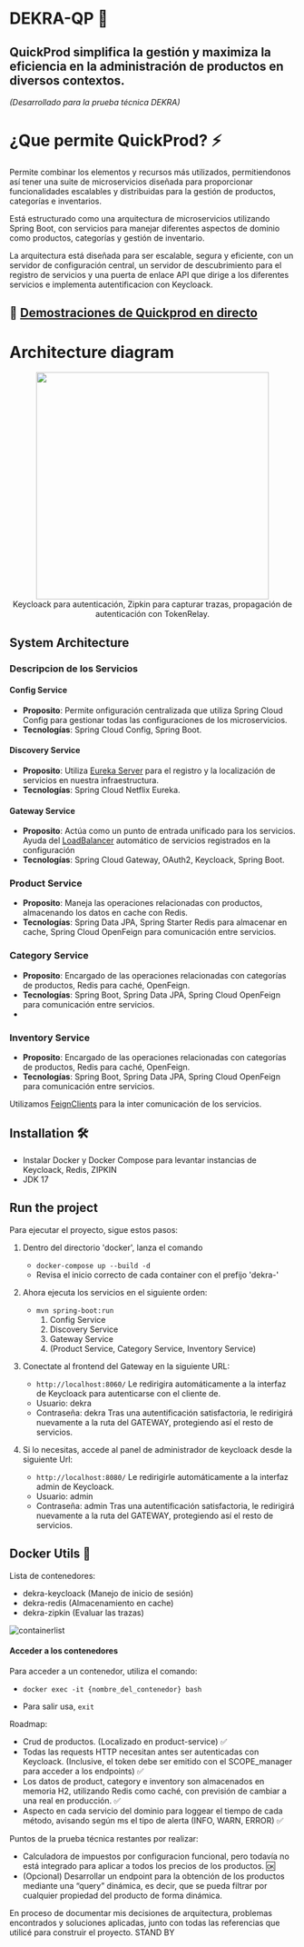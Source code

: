 # DEKRA-QP 🚀
## QuickProd simplifica la gestión y maximiza la eficiencia en la administración de productos en diversos contextos.
*(Desarrollado para la prueba técnica DEKRA)*

# ¿Que permite QuickProd? ⚡
Permite combinar los elementos y recursos más utilizados, permitiendonos así tener una suite de microservicios diseñada para proporcionar funcionalidades escalables y distribuidas para la gestión de productos, categorías e inventarios.

Está estructurado como una arquitectura de microservicios utilizando Spring Boot, con servicios para manejar diferentes aspectos de dominio como productos, categorías y gestión de inventario.

La arquitectura está diseñada para ser escalable, segura y eficiente, con un servidor de configuración central, un servidor de descubrimiento para el registro de servicios y una puerta de enlace API que dirige a los diferentes servicios e implementa autentificacion con Keycloack.

## 🎥 [Demostraciones de Quickprod en directo](https://github.com/AdrianAlonsoDev/dekra-qp/wiki/Inicio#demostraciones)

# Architecture diagram
<p align="center">
  <img width="410" height="400" src="https://github.com/AdrianAlonsoDev/dekra-qp/assets/6146371/2b14cd2c-b7b5-45c1-97c9-14358c4c816f">
  </br>
  Keycloack para autenticación, Zipkin para capturar trazas, propagación de autenticación con TokenRelay.
</br>
</p>

## System Architecture

### Descripcion de los Servicios

#### Config Service
- **Proposito**: Permite onfiguración centralizada que utiliza Spring Cloud Config para gestionar todas las configuraciones de los microservicios.
- **Tecnologías**: Spring Cloud Config, Spring Boot.

#### Discovery Service
- **Proposito**: Utiliza [Eureka Server](https://cloud.spring.io/spring-cloud-netflix/multi/multi_spring-cloud-eureka-server.html) para el registro y la localización de servicios en nuestra infraestructura.
- **Tecnologías**: Spring Cloud Netflix Eureka.

#### Gateway Service
- **Proposito**: Actúa como un punto de entrada unificado para los servicios. Ayuda del [LoadBalancer](https://docs.spring.io/spring-cloud-gateway/reference/spring-cloud-gateway-server-mvc/filters/loadbalancer.html) automático de servicios registrados en la configuración
- **Tecnologías**: Spring Cloud Gateway, OAuth2, Keycloack, Spring Boot.

### Product Service
- **Proposito**: Maneja las operaciones relacionadas con productos, almacenando los datos en cache con Redis.
- **Tecnologías**: Spring Data JPA, Spring Starter Redis para almacenar en cache, Spring Cloud OpenFeign para comunicación entre servicios.

### Category Service
- **Proposito**: Encargado de las operaciones relacionadas con categorías de productos, Redis para caché, OpenFeign.
- **Tecnologías**: Spring Boot, Spring Data JPA, Spring Cloud OpenFeign para comunicación entre servicios.
- 
### Inventory Service
- **Proposito**: Encargado de las operaciones relacionadas con categorías de productos, Redis para caché, OpenFeign.
- **Tecnologías**: Spring Boot, Spring Data JPA, Spring Cloud OpenFeign para comunicación entre servicios.

Utilizamos [FeignClients](https://cloud.spring.io/spring-cloud-netflix/multi/multi_spring-cloud-feign.html) para la inter comunicación de los servicios.

## Installation 🛠️
- Instalar Docker y Docker Compose para levantar instancias de Keycloack, Redis, ZIPKIN
- JDK 17

## Run the project
Para ejecutar el proyecto, sigue estos pasos:

1. Dentro del directorio 'docker', lanza el comando
    - `docker-compose up --build -d`
    - Revisa el inicio correcto de cada container con el prefijo 'dekra-'

2. Ahora ejecuta los servicios en el siguiente orden:
    - `mvn spring-boot:run`
      1. Config Service
      2. Discovery Service
      3. Gateway Service
      4. (Product Service, Category Service, Inventory Service)

4. Conectate al frontend del Gateway en la siguiente URL:
    - `http://localhost:8060/`
Le redirigira automáticamente a la interfaz de Keycloack para autenticarse con el cliente de.
    - Usuario: dekra
    - Contraseña: dekra
Tras una autentificación satisfactoria, le redirigirá nuevamente a la ruta del GATEWAY,
protegiendo así el resto de servicios.
4. Si lo necesitas, accede al panel de administrador de keycloack desde la siguiente Url:
    - `http://localhost:8080/`
Le redirigirle automáticamente a la interfaz admin de Keycloack.
    - Usuario: admin
    - Contraseña: admin
Tras una autentificación satisfactoria, le redirigirá nuevamente a la ruta del GATEWAY,
protegiendo así el resto de servicios.

## Docker Utils 🐳
Lista de contenedores:
-  dekra-keycloack (Manejo de inicio de sesión)
-  dekra-redis (Almacenamiento en cache)
-  dekra-zipkin (Evaluar las trazas)

![containerlist](https://github.com/AdrianAlonsoDev/dekra-qp/assets/6146371/d6322037-4e9a-415a-9faa-00e4338eda3e)


#### Acceder a los contenedores
Para acceder a un contenedor, utiliza el comando:
* `docker exec -it {nombre_del_contenedor} bash`


* Para salir usa, `exit`


Roadmap:
- Crud de productos. (Localizado en product-service) ✅
- Todas las requests HTTP necesitan antes ser autenticadas con Keycloack. (Inclusive, el token debe ser emitido con el SCOPE_manager para acceder a los endpoints) ✅
- Los datos de product, category e inventory son almacenados en memoria H2, utilizando Redis como caché, con previsión de cambiar a una real en producción. ✅
- Aspecto en cada servicio del dominio para loggear el tiempo de cada método, avisando según ms el tipo de alerta (INFO, WARN, ERROR) ✅

 Puntos de la prueba técnica restantes por realizar:
* Calculadora de impuestos por configuracion funcional, pero todavía no está integrado para aplicar a todos los precios de los productos. 🆗
* (Opcional) Desarrollar un endpoint para la obtención de los productos mediante una “query”
dinámica, es decir, que se pueda filtrar por cualquier propiedad del producto de forma dinámica.

En proceso de documentar mis decisiones de arquitectura, problemas encontrados y soluciones aplicadas, junto con todas las referencias que utilicé para construir el proyecto. STAND BY
